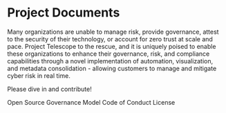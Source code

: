 # Project Documents

Many organizations are unable to manage risk, provide governance, attest to the security of their technology, or account for zero trust at scale and pace.  Project Telescope to the rescue, and it is uniquely poised to enable these organizations to enhance their governance, risk, and compliance capabilities through a novel implementation of automation, visualization, and metadata consolidation - allowing customers to manage and mitigate cyber risk in real time.

Please dive in and contribute!

Open Source Governance Model
Code of Conduct
License
